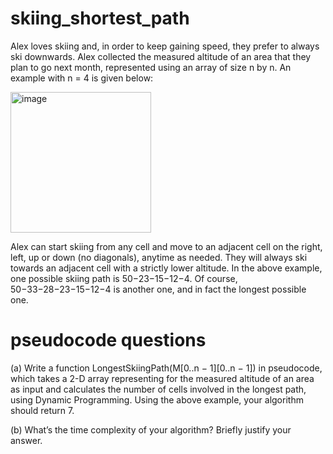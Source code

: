 # skiing_shortest_path

Alex loves skiing and, in order to keep gaining speed, they prefer to always ski downwards. Alex collected
the measured altitude of an area that they plan to go next month, represented using an array of size n by
n. An example with n = 4 is given below:

<img width="225" alt="image" src="https://user-images.githubusercontent.com/19381768/197388771-22475536-551c-4ecf-9ec0-7438015f55fb.png">

Alex can start skiing from any cell and move to an adjacent cell on the right, left, up or down (no diagonals),
anytime as needed. They will always ski towards an adjacent cell with a strictly lower altitude. In
the above example, one possible skiing path is 50−23−15−12−4. Of course, 50−33−28−23−15−12−4
is another one, and in fact the longest possible one.

# pseudocode questions
(a) Write a function LongestSkiingPath(M[0..n − 1][0..n − 1]) in pseudocode, which takes a 2-D array
representing for the measured altitude of an area as input and calculates the number of cells involved
in the longest path, using Dynamic Programming. Using the above example, your algorithm should
return 7.

(b) What’s the time complexity of your algorithm? Briefly justify your answer.
